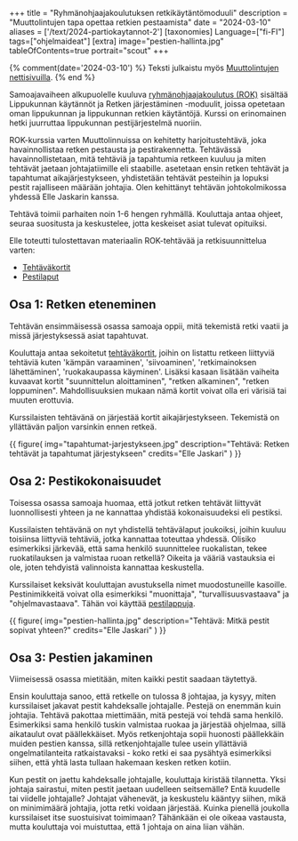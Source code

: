 +++
title = "Ryhmänohjaajakoulutuksen retkikäytäntömoduuli"
description = "Muuttolintujen tapa opettaa retkien pestaamista"
date = "2024-03-10"
aliases = ['/text/2024-partiokaytannot-2']
[taxonomies]
Language=["fi-FI"]
tags=["ohjelmaideat"]
[extra]
image="pestien-hallinta.jpg"
tableOfContents=true
portrait="scout"
+++

{% comment(date='2024-03-10') %}
Teksti julkaistu myös [Muuttolintujen nettisivuilla](https://muuttolinnut.fi/ryhmanohjaajakoulutuksen-retkikaytantomoduuli/).
{% end %}

Samoajavaiheen alkupuolelle kuuluva
[ryhmänohjaajakoulutus (ROK)](https://partio-ohjelma.fi/samoajat/ryhmaenohjaajakoulutus)
sisältää Lippukunnan käytännöt ja Retken järjestäminen -moduulit, joissa opetetaan oman lippukunnan ja lippukunnan retkien käytäntöjä. Kurssi on erinomainen hetki juurruttaa lippukunnan pestijärjestelmä nuoriin.

ROK-kurssia varten Muuttolinnuissa on kehitetty harjoitustehtävä, joka havainnollistaa retken pestausta ja pestirakennetta. Tehtävässä havainnollistetaan, mitä tehtäviä ja tapahtumia retkeen kuuluu ja miten tehtävät jaetaan johtajatiimille eli staabille. asetetaan ensin retken tehtävät ja tapahtumat aikajärjestykseen, yhdistetään tehtävät pesteihin ja lopuksi pestit rajalliseen määrään johtajia. Olen kehittänyt tehtävän johtokolmikossa yhdessä Elle Jaskarin kanssa.

Tehtävä toimii parhaiten noin 1-6 hengen ryhmällä. Kouluttaja antaa ohjeet, seuraa suositusta ja keskustelee, jotta keskeiset asiat tulevat opituiksi.

Elle toteutti tulostettavan materiaalin ROK-tehtävää ja retkisuunnittelua varten:

- [Tehtäväkortit](muli_taskikortit.pdf)
- [Pestilaput](muli_retkiroolit.pdf)

## Osa 1: Retken eteneminen

Tehtävän ensimmäisessä osassa samoaja oppii, mitä tekemistä retki vaatii ja missä järjestyksessä asiat tapahtuvat.

Kouluttaja antaa sekoitetut [tehtäväkortit](muli_taskikortit.pdf), joihin on listattu retkeen liittyviä tehtäviä kuten 'kämpän varaaminen', 'siivoaminen', 'retkimainoksen lähettäminen', 'ruokakaupassa käyminen'. Lisäksi kasaan lisätään vaiheita kuvaavat kortit "suunnittelun aloittaminen", "retken alkaminen", "retken loppuminen". Mahdollisuuksien mukaan nämä kortit voivat olla eri värisiä tai muuten erottuvia.

Kurssilaisten tehtävänä on järjestää kortit aikajärjestykseen. Tekemistä on yllättävän paljon varsinkin ennen retkeä.

{{
    figure(
        img="tapahtumat-jarjestykseen.jpg"
        description="Tehtävä: Retken tehtävät ja tapahtumat järjestykseen"
        credits="Elle Jaskari"
    )
}}

## Osa 2: Pestikokonaisuudet

Toisessa osassa samoaja huomaa, että jotkut retken tehtävät liittyvät luonnollisesti yhteen ja ne kannattaa yhdistää kokonaisuudeksi eli pestiksi.

Kussilaisten tehtävänä on nyt yhdistellä tehtävälaput joukoiksi, joihin kuuluu toisiinsa liittyviä tehtäviä, jotka kannattaa toteuttaa yhdessä. Olisiko esimerkiksi järkevää, että sama henkilö suunnittelee ruokalistan, tekee ruokatilauksen ja valmistaa ruoan retkellä? Oikeita ja vääriä vastauksia ei ole, joten tehdyistä valinnoista kannattaa keskustella.

Kurssilaiset keksivät kouluttajan avustuksella nimet muodostuneille kasoille. Pestinimikkeitä voivat olla esimerkiksi "muonittaja", "turvallisuusvastaava" ja "ohjelmavastaava". Tähän voi käyttää [pestilappuja](muli_retkiroolit.pdf).

{{
    figure(
        img="pestien-hallinta.jpg"
        description="Tehtävä: Mitkä pestit sopivat yhteen?"
        credits="Elle Jaskari"
    )
}}

## Osa 3: Pestien jakaminen

Viimeisessä osassa mietitään, miten kaikki pestit saadaan täytettyä.

Ensin kouluttaja sanoo, että retkelle on tulossa 8 johtajaa, ja kysyy, miten kurssilaiset jakavat pestit kahdeksalle johtajalle. Pestejä on enemmän kuin johtajia. Tehtävä pakottaa miettimään, mitä pestejä voi tehdä sama henkilö. Esimerkiksi sama henkilö tuskin valmistaa ruokaa ja järjestää ohjelmaa, sillä aikataulut ovat päällekkäiset. Myös retkenjohtaja sopii huonosti päällekkäin muiden pestien kanssa, sillä retkenjohtajalle tulee usein yllättäviä ongelmatilanteita ratkaistavaksi - koko retki ei saa pysähtyä esimerkiksi siihen, että yhtä lasta tullaan hakemaan kesken retken kotiin.

Kun pestit on jaettu kahdeksalle johtajalle, kouluttaja kiristää tilannetta. Yksi johtaja sairastui, miten pestit jaetaan uudelleen seitsemälle? Entä kuudelle tai viidelle johtajalle? Johtajat vähenevät, ja keskustelu kääntyy siihen, mikä on minimimäärä johtajia, jotta retki voidaan järjestää. Kuinka pienellä joukolla kurssilaiset itse suostuisivat toimimaan? Tähänkään ei ole oikeaa vastausta, mutta kouluttaja voi muistuttaa, että 1 johtaja on aina liian vähän.
